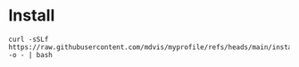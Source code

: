 # Install

```
curl -sSLf https://raw.githubusercontent.com/mdvis/myprofile/refs/heads/main/install.sh -o - | bash
```